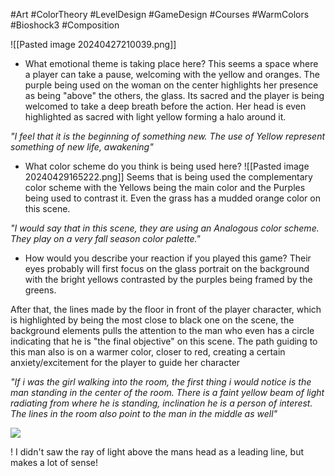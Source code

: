 #Art #ColorTheory #LevelDesign #GameDesign #Courses #WarmColors #Bioshock3 #Composition 

![[Pasted image 20240427210039.png]]

- What emotional theme is taking place here?
This seems a space where a player can take a pause, welcoming with the yellow and oranges. The purple being used on the woman on the center highlights her presence as  being "above" the others, the glass. Its sacred and the player is being welcomed to take a deep breath before the action. Her head is even highlighted as sacred with light yellow forming a halo around it.

_"I feel that it is the beginning of something new. The use of Yellow represent something of new life, awakening"_

- What color scheme do you think is being used here?
![[Pasted image 20240429165222.png]]
Seems that is being used the complementary color scheme with the Yellows being the main color and the Purples being used to contrast it. Even the grass has a mudded orange color on this scene.

_"I would say that in this scene, they are using an Analogous color scheme. They play on a very fall season color palette."_

- How would you describe your reaction if you played this game?
Their eyes probably will first focus on the glass portrait on the background with the bright yellows contrasted by the purples being framed by the greens.

After that, the lines made by the floor in front of the player character, which is highlighted by being the most close to black one on the scene, the background elements pulls the attention to the man who even has a circle indicating that he is "the final objective" on this scene. The path guiding to this man also is on a warmer color, closer to red, creating a certain anxiety/excitement for the player to guide her character

_"If i was the girl walking into the room, the first thing i would notice is the man standing in the center of the room. There is a faint yellow beam of light radiating from where he is standing, inclination he is a person of interest. The lines in the room also point to the man in the middle as well"_

![](https://img-c.udemycdn.com/redactor/raw/2019-04-22_21-48-17-90a286557a9255ce2d64bd4a03e79d04.jpg)

! I didn't saw the ray of light above the mans head as a leading line, but makes a lot of sense!